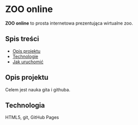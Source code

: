 # ZOO online
**ZOO online** to prosta internetowa prezentująca wirtualne zoo.

## Spis treści
- [Opis projektu](#opis-projektu)
- [Technologie](#technologie)
- [Jak uruchomić](#jak-uruchomić)

## Opis projektu
Celem jest nauka gita i githuba.


## Technologia
HTML5, git, GitHub Pages
